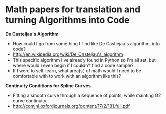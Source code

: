 # Math papers for translation and turning Algorithms into Code

**De Casteljau's Algorithm**

*   How could I go from something I find like De Castlejau's algorithm, into code?
*   [](http://en.wikipedia.org/wiki/De_Casteljau)http://en.wikipedia.org/wiki/De_Casteljau's_algorithm
*   This specific algorithm I've already found in Python so I'm all set, but where would I even begin if I couldn't find a code sample?
*   If I were to self-learn, what area(s) of math would I need to be comfortable with to work with an algorithm like this?

**Continuity Conditions for Spline Curves**

*   Fitting a smooth curve through a sequence of points, while mainting G2 curve continuity
*   [](http://comjnl.oxfordjournals.org/content/17/2/181.full.pdf)http://comjnl.oxfordjournals.org/content/17/2/181.full.pdf